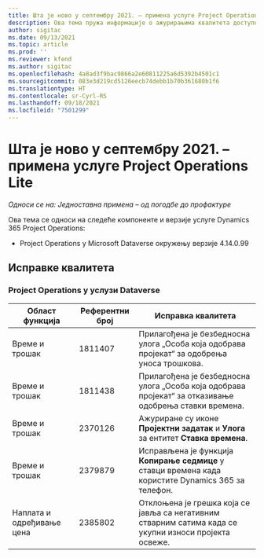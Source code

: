 ```yaml
---
title: Шта је ново у септембру 2021. – примена услуге Project Operations Lite
description: Ова тема пружа информације о ажурирањима квалитета доступним у издању Project Operations Lite за септембар 2021. године.
author: sigitac
ms.date: 09/13/2021
ms.topic: article
ms.prod: ''
ms.reviewer: kfend
ms.author: sigitac
ms.openlocfilehash: 4a8ad3f9bac9866a2e60811225a6d5392b4501c1
ms.sourcegitcommit: 083e3d219cd5126eecb74debb1b70b361680b1f6
ms.translationtype: HT
ms.contentlocale: sr-Cyrl-RS
ms.lasthandoff: 09/18/2021
ms.locfileid: "7501299"
---
```

# <a name="whats-new-september-2021---project-operations-lite-deployment"></a>Шта је ново у септембру 2021. – примена услуге Project Operations Lite

_Односи се на: Једноставна примена – од погодбе до профактуре_

Ова тема се односи на следеће компоненте и верзије услуге Dynamics 365 Project Operations:

  - Project Operations у Microsoft Dataverse окружењу верзије 4.14.0.99


## <a name="quality-updates"></a>Исправке квалитета

### <a name="project-operations-on-dataverse"></a>Project Operations у услузи Dataverse


| **Област функција** | **Референтни број** | **Исправка квалитета** |
| --- | --- | --- |
| Време и трошак | 1811407 | Прилагођена је безбедносна улога „Особа која одобрава пројекат“ за одобрења уноса трошкова. |
| Време и трошак | 1811438 | Прилагођена је безбедносна улога „Особа која одобрава пројекат“ за отказивање одобрења ставки времена. |
| Време и трошак | 2370126 | Ажуриране су иконе **Пројектни задатак** и **Улога** за ентитет **Ставка времена**. |
| Време и трошак | 2379879 | Исправљена је функција **Копирање седмице** у ставци времена када користите Dynamics 365 за телефон. |
| Наплата и одређивање цена | 2385802 | Отклоњена је грешка која се јавља са негативним стварним сатима када се укупни износи пројекта освеже.|
